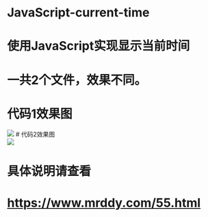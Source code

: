 # JavaScript-current-time
# 使用JavaScript实现显示当前时间<br>

# 一共2个文件，效果不同。<br>


# 代码1效果图<br>
<img src = 'https://ae01.alicdn.com/kf/Hc82ffa80bc964eab9aa832faabdd5fdaJ.png' />
# 代码2效果图<br>
<img src = 'https://ae01.alicdn.com/kf/H88368f776d524b348d5bc24ca961857fb.png' />

# 具体说明请查看<br>

# https://www.mrddy.com/55.html
